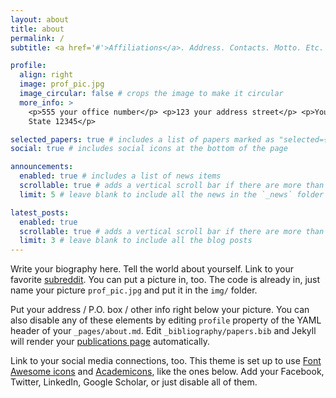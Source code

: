 ```yaml
---
layout: about
title: about
permalink: /
subtitle: <a href='#'>Affiliations</a>. Address. Contacts. Motto. Etc.

profile:
  align: right
  image: prof_pic.jpg
  image_circular: false # crops the image to make it circular
  more_info: >
    <p>555 your office number</p> <p>123 your address street</p> <p>Your City,
    State 12345</p>

selected_papers: true # includes a list of papers marked as "selected={true}"
social: true # includes social icons at the bottom of the page

announcements:
  enabled: true # includes a list of news items
  scrollable: true # adds a vertical scroll bar if there are more than 3 news items
  limit: 5 # leave blank to include all the news in the `_news` folder

latest_posts:
  enabled: true
  scrollable: true # adds a vertical scroll bar if there are more than 3 new posts items
  limit: 3 # leave blank to include all the blog posts
---
```


Write your biography here. Tell the world about yourself. Link to your favorite
[subreddit](http://reddit.com). You can put a picture in, too. The code is
already in, just name your picture `prof_pic.jpg` and put it in the `img/`
folder.

Put your address / P.O. box / other info right below your picture. You can also
disable any of these elements by editing `profile` property of the YAML header
of your `_pages/about.md`. Edit `_bibliography/papers.bib` and Jekyll will
render your [publications page](/al-folio/publications/) automatically.

Link to your social media connections, too. This theme is set up to use
[Font Awesome icons](https://fontawesome.com/) and
[Academicons](https://jpswalsh.github.io/academicons/), like the ones below. Add
your Facebook, Twitter, LinkedIn, Google Scholar, or just disable all of them.
